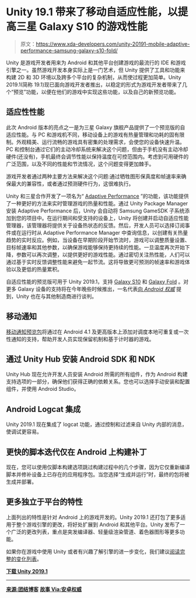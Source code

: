 # Unity 19.1 带来了移动自适应性能，以提高三星 Galaxy S10 的游戏性能

> 原文：<https://www.xda-developers.com/unity-20191-mobile-adaptive-performance-samsung-galaxy-s10-fold/>

Unity 是游戏开发者用来为 Android 和其他平台创建游戏的最流行的 IDE 和游戏引擎之一。虽然游戏开发本身实际上是一门艺术，但 Unity 提供了工具和功能来构建 2D 和 3D 环境以及跨多个平台的复杂机制，从而使过程更加简单。Unity 2019.1(简称 19.1)现已面向游戏开发者推出，以稳定的形式为游戏开发者带来了几个“预览”功能，以便在他们的游戏中实现这些功能，以及自己的新预览功能。

## 适应性性能

此次 Android 版本的亮点之一是为三星 Galaxy 旗舰产品提供了一个预览版的自适应性能。与 PC 和游戏机不同，移动设备上的游戏有热量管理和功耗的固有限制。外观精美、运行流畅的游戏具有密集的处理需求，会使您的设备快速升温。PC 和控制台通过它们的主动冷却系统来解决这个问题，但由于手机没有主动冷却硬件(还没有)，手机最终会调节性能以保持温度在可控范围内。考虑到可用硬件的广泛范围，以及不同的性能和节流情况，这个问题变得更加棘手。

游戏开发者通过两种主要方法来解决这个问题:通过牺牲图形保真度和帧速率来确保最大的兼容性，或者通过预测硬件行为，这很难执行。

Unity 和三星合作开发了一项名为“ [Adaptive Performance](https://blogs.unity3d.com/2019/04/01/higher-fidelity-and-smoother-frame-rates-with-adaptive-performance/) ”的功能，该功能提供了一种更好的方法来实时管理游戏的热量和性能。通过 Unity Package Manager 安装 Adaptive Performance 后，Unity 会自动将 Samsung GameSDK 子系统添加到您的项目中。在运行期间和受支持的设备上，Unity 将创建并启动自适应性能管理器，该管理器将提供关于设备热状态的反馈。然后，开发人员可以选择订阅事件或在运行时从 Adaptive Performance Manager 中查询信息，以创建有关热量趋势的实时反应。例如，当设备在早期阶段开始节流时，游戏可以调整质量设置、目标帧速率和其他参数，以确保游戏能够保持更持续的性能。一旦温度再次开始下降，参数可以再次调整，以提供更好的游戏性能。通过密切关注热性能，人们可以通过基于实时反馈调整性能来避免一起节流。这将导致更可预测的帧速率和游戏体验以及更低的热量累积。

自适应性能的预览版可用于 Unity 2019.1，支持 [Galaxy S10](https://www.xda-developers.com/samsung-galaxy-s10-s10-and-s10e-launch-with-the-snapdragon-855-ultrasonic-in-display-fingerprint-scanners-reverse-wireless-charging-and-a-whole-lot-more/) 和 [Galaxy Fold](https://www.xda-developers.com/samsung-galaxy-fold-specifications-pricing-availability/) 。对更多 Galaxy 设备的支持将在今年晚些时候推出，一名代表[向 *Android 权威*](https://www.androidauthority.com/unity-19-1-update-979501/) 提到，Unity 也在与其他制造商进行谈判。

## 移动通知

[移动通知预览包](https://docs.unity3d.com/Packages/com.unity.mobile.notifications@1.0/manual/index.html)将通过在 Android 4.1 及更高版本上添加对调度本地可重复或一次性通知的支持，帮助开发人员实现保留机制和基于计时器的游戏。

## 通过 Unity Hub 安装 Android SDK 和 NDK

Unity Hub 现在允许开发人员安装 Android 所需的所有组件，作为 Android 构建支持选项的一部分，确保他们获得正确的依赖关系。您也可以选择手动安装和配置组件，并使用 Android Studio。

## Android Logcat 集成

Unity 2019.1 现在集成了 logcat 功能，通过控制和过滤来自 Unity 内部的消息，使调试更容易。

## 更快的脚本迭代仅在 Android 上构建补丁

现在，您可以使用仅脚本构建选项跳过构建过程中的几个步骤，因为它仅重新编译脚本并修补设备上已存在的应用程序包。当您选择“生成并运行”时，最终的包将被生成并部署。

## 更多独立于平台的特性

上面列出的特性是针对 Android 上的游戏开发的。Unity 2019.1 还打包了更多适用于整个游戏引擎的更改，将好处扩展到 Android 和其他平台。Unity 发布了一个广泛的更改列表，重点是突发编译器、轻量级渲染管道、着色器图形等更多功能。

如果你在游戏中使用 Unity 或者有兴趣了解引擎的进一步变化，我们建议[阅读完整的变化列表](https://blogs.unity3d.com/2019/04/16/introducing-unity-2019-1/#mobile)。

[**下载 Unity 2019.1**](https://unity3d.com/get-unity/update)

* * *

[**来源:团结博客**](https://blogs.unity3d.com/2019/04/16/introducing-unity-2019-1/) [**故事 Via:安卓权威**](https://www.androidauthority.com/unity-19-1-update-979501/)
